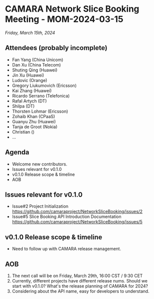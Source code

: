 # CAMARA Network Slice Booking Meeting - MOM-2024-03-15

*Friday, March 15th, 2024*

## Attendees (probably incomplete)

* Fan Yang (China Unicom)
* Dan Xu (China Telecom)
* Shuting Qing (Huawei)
* Jin Xu (Huawei)
* Ludovic (Orange)
* Gregory Liukumovich (Ericsson)
* Kai Zhang (Huawei)
* Ricardo Serrano (Telefonica)
* Rafal Artych (DT)
* Shilpa (DT)
* Thorsten Lohmar (Ericsson)
* Zohaib Khan (CPaaS)
* Guanyu Zhu (Huawei)
* Tanja de Groot (Nokia)
* Christian ()
* ...

## Agenda
* Welcome new contributors.
* Issues relevant for v0.1.0 
* v0.1.0 Release scope & timeline
* AOB

## Issues relevant for v0.1.0 
* Issue#2 Project Initialization https://github.com/camaraproject/NetworkSliceBooking/issues/2
* Issue#5 Slice Booking API Introduction Documentation https://github.com/camaraproject/NetworkSliceBooking/issues/5

## v0.1.0 Release scope & timeline
* Need to follow up with CAMARA release management. 

## AOB
1. The next call will be on Friday, March 29th, 16:00 CST / 9:30 CET 
2. Currently, different projects have different release nums. Should we start with v0.1.0? What's the release planning of CAMARA for 2024?
3. Considering about the API name, easy for developers to understand.